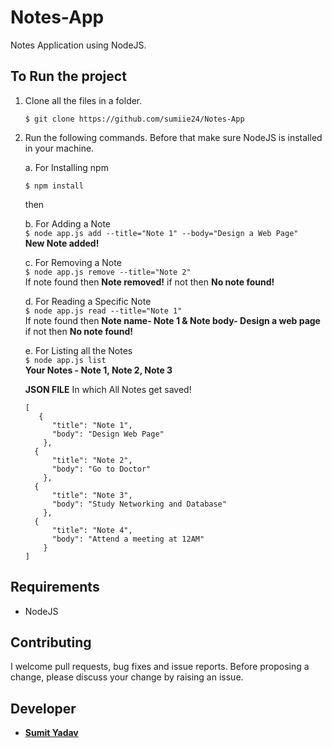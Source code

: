 # Notes-App
Notes Application using NodeJS.

## To Run the project
1. Clone all the files in a folder.
  
    ```
    $ git clone https://github.com/sumiie24/Notes-App
    ```
2. Run the following commands. Before that make sure NodeJS is installed in your machine.  
    
    a. For Installing npm  
    ``` 
    $ npm install 
    ```
    then 

    
    b. For Adding a Note  
    ``` $ node app.js add --title="Note 1" --body="Design a Web Page" ```   
    **New Note added!**

    
    c. For Removing a Note  
    ``` $ node app.js remove --title="Note 2" ```   
    If note found then **Note removed!** if not then **No note found!** 
    
    
    d. For Reading a Specific Note  
    ``` $ node app.js read --title="Note 1" ```  
    If note found then **Note name- Note 1 & Note body- Design a web page** if not then **No note found!**
   
    
    e. For Listing all the Notes  
    ``` $ node app.js list ```   
    **Your Notes - Note 1, Note 2, Note 3** 
    
    **JSON FILE** In which All Notes get saved!
    ```
    [
       {
          "title": "Note 1",
          "body": "Design Web Page"
        },
      {
          "title": "Note 2",
          "body": "Go to Doctor"
        },
      {
          "title": "Note 3",
          "body": "Study Networking and Database"
        },
      {
          "title": "Note 4",
          "body": "Attend a meeting at 12AM"
        }
    ]
    ```
    
    
## Requirements
* NodeJS


## Contributing
I welcome pull requests, bug fixes and issue reports. Before proposing a change, please discuss your change by raising an issue.


## Developer 
* **[Sumit Yadav](https://www.linkedin.com/in/sumiie24/)**

